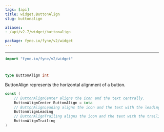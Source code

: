 ```yaml
---
tags: [api]
title: widget.ButtonAlign
slug: buttonalign

aliases:
- /api/v2.7/widget/buttonalign

package: fyne.io/fyne/v2/widget
---
```



---
```go
import "fyne.io/fyne/v2/widget"
```

#

###

```go
type ButtonAlign int
```

ButtonAlign represents the horizontal alignment of a button.

```go
const (
	// ButtonAlignCenter aligns the icon and the text centrally.
	ButtonAlignCenter ButtonAlign = iota
	// ButtonAlignLeading aligns the icon and the text with the leading edge.
	ButtonAlignLeading
	// ButtonAlignTrailing aligns the icon and the text with the trailing edge.
	ButtonAlignTrailing
)
```
